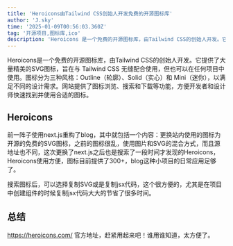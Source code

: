 ```yaml
---
title: 'Heroicons由Tailwind CSS创始人开发免费的开源图标库'
author: 'J.sky'
time: '2025-01-09T00:56:03.360Z'
tag: '开源项目,图标库,ico'
description: 'Heroicons 是一个免费的开源图标库，由Tailwind CSS的创始人开发。它提供了大量精美的 SVG 图标，旨在与 Tailwind CSS 无缝配合使用，但也可以在任何项目中使用。图标分为三种风格：Outline（轮廓）、Solid（实心）和 Mini（迷你），以满足不同的设计需求。网站提供了图标浏览、搜索和下载等功能，方便开发者和设计师快速找到并使用合适的图标。'
---
```


Heroicons是一个免费的开源图标库，由Tailwind CSS的创始人开发。它提供了大量精美的SVG图标，旨在与 Tailwind CSS 无缝配合使用，但也可以在任何项目中使用。图标分为三种风格：Outline（轮廓）、Solid（实心）和 Mini（迷你），以满足不同的设计需求。网站提供了图标浏览、搜索和下载等功能，方便开发者和设计师快速找到并使用合适的图标。

## Heroicons

前一阵子使用next.js重构了blog，其中就包括一个内容：更换站内使用的图标为开源的免费的SVG图标，之前的图标很乱，使用图片和SVG的混合方式，而且源地址也不同，这次更换了next.js之后也是搜索了一段时间才发现的Heroicons，Heroicons使用方便，图标目前提供了300+，blog这种小项目的日常应用足够了。

搜索图标后，可以选择复制SVG或是复制jsx代码，这个很方便的，尤其是在项目中创建组件的时候复制jsx代码大大的节省了很多时间。

## 总结

https://heroicons.com/  官方地址，赶紧用起来吧！谁用谁知道，太方便了。
